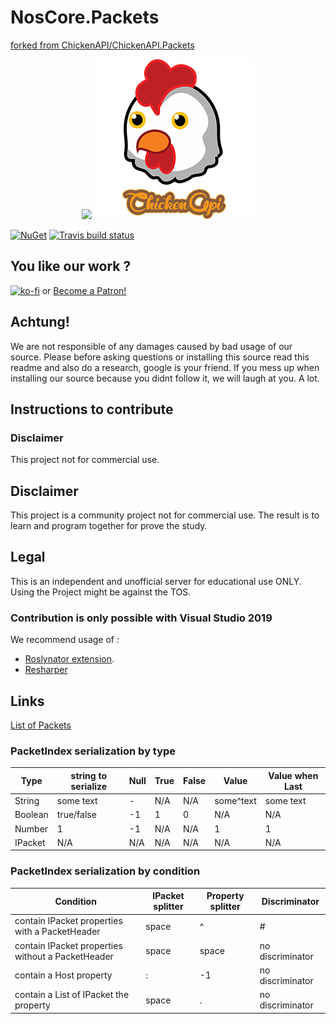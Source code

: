 # NosCore.Packets #
[forked from ChickenAPI/ChickenAPI.Packets](https://github.com/ChickenAPI/ChickenAPI.Packets)

<p align="center">
  <img width="250px" src="https://cdn.discordapp.com/attachments/319565884454731795/426892646288457728/N2.png"/>
  <img src="docs/_media/logo.png"></img>
</p>

[![NuGet](https://img.shields.io/nuget/v/NosCore.Packets.svg?style=flat-square)](https://www.nuget.org/packages/NosCore.Packets/)
[![Travis build status](https://travis-ci.org/NosCoreIO/NosCore.Packets.svg?branch=master)](https://travis-ci.org/NosCoreIO/NosCore.Packets)

## You like our work ? ##
[![ko-fi](https://www.ko-fi.com/img/donate_sm.png)](https://ko-fi.com/A3562BQV)
or
<a href="https://www.patreon.com/bePatron?u=6503887" data-patreon-widget-type="become-patron-button">Become a Patron!</a>

## Achtung! ##
We are not responsible of any damages caused by bad usage of our source. Please before asking questions or installing this source read this readme and also do a research, google is your friend. If you mess up when installing our source because you didnt follow it, we will laugh at you. A lot.

## Instructions to contribute ##

### Disclaimer ###
This project not for commercial use.

## Disclaimer ##
This project is a community project not for commercial use. The result is to learn and program together for prove the study. 

## Legal ##
This is an independent and unofficial server for educational use ONLY. Using the Project might be against the TOS.

### Contribution is only possible with Visual Studio 2019 ###
We recommend usage of : 
* [Roslynator extension](https://github.com/JosefPihrt/Roslynator).
* [Resharper](https://www.jetbrains.com/resharper/)

## Links
[List of Packets](PACKET_LIST.md)

### PacketIndex serialization by type
| Type    | string to serialize | Null | True | False | Value     | Value when Last |
|---------|---------------------|------|------|-------|-----------|-----------------|
| String  | some text           | -    | N/A  | N/A   | some^text | some text       |
| Boolean | true/false          | -1   | 1    | 0     | N/A       | N/A             |
| Number  | 1                   | -1   | N/A  | N/A   | 1         | 1               |
| IPacket | N/A                 | N/A  | N/A  | N/A   | N/A       | N/A             |


### PacketIndex serialization by condition
| Condition                                         | IPacket splitter | Property splitter | Discriminator    |
|---------------------------------------------------|------------------|-------------------|------------------|
| contain IPacket properties with a PacketHeader    | space            | ^                 | #                |
| contain IPacket properties without a PacketHeader | space            | space             | no discriminator |
| contain a Host property                           | :                | -1                | no discriminator |
| contain a List of IPacket the property            | space            | .                 | no discriminator |

